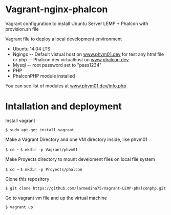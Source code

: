 # Vagrant-nginx-phalcon

Vagrant configuration to install Ubuntu Server LEMP + Phalcon with provision.sh file

Vagrant file to deploy a local development environment

- Ubuntu 14.04 LTS
- Ngingx
-- Default vistual host on www.phvm01.dev for test any html file or php
-- Phalcon dev virtualhost on www.phalcon.dev
- Mysql
-- root password set to "pass1234"
- PHP 
- PhalconPHP module installed

You can see list of modules at www.phvm01.dev/info.php

# Intallation and deployment

Install vagrant

`$ sudo apt-get install vagrant`

Make a Vagrant Directory and one VM directory inside, like phvm01

`$ cd ~`
`$ mkdir -p Vagrant/phvm01`

Make Proyects directory to mount develoment files on local file system

`$ cd ~`
`$ mkdir -p Proyects/phalcon`

Clone this repository

`$ git clone https://github.com/larmedina75/Vagrant-LEMP-phalconphp.git`

Go to vagrant vm file and up the virtual machine

`$ vagrant up`